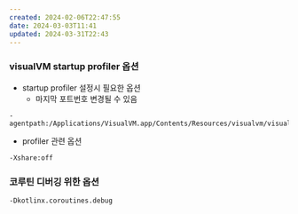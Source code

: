 ```yaml
---
created: 2024-02-06T22:47:55
date: 2024-03-03T11:41
updated: 2024-03-31T22:43
---
```

### visualVM startup profiler 옵션
- startup profiler 설정시 필요한 옵션
	- 마지막 포트번호 변경될 수 있음
```
-agentpath:/Applications/VisualVM.app/Contents/Resources/visualvm/visualvm/lib/deployed/jdk16/mac/libprofilerinterface.jnilib=/Applications/VisualVM.app/Contents/Resources/visualvm/visualvm/lib,5140 
```
- profiler 관련 옵션
```
-Xshare:off
```

### 코루틴 디버깅 위한 옵션
```
-Dkotlinx.coroutines.debug
```